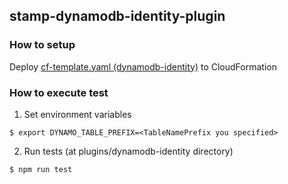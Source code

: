 ## stamp-dynamodb-identity-plugin

### How to setup

Deploy [cf-template.yaml (dynamodb-identity)](./cf-template.yaml) to CloudFormation

### How to execute test

1. Set environment variables

```
$ export DYNAMO_TABLE_PREFIX=<TableNamePrefix you specified>
```

2. Run tests (at plugins/dynamodb-identity directory)

```
$ npm run test
```

